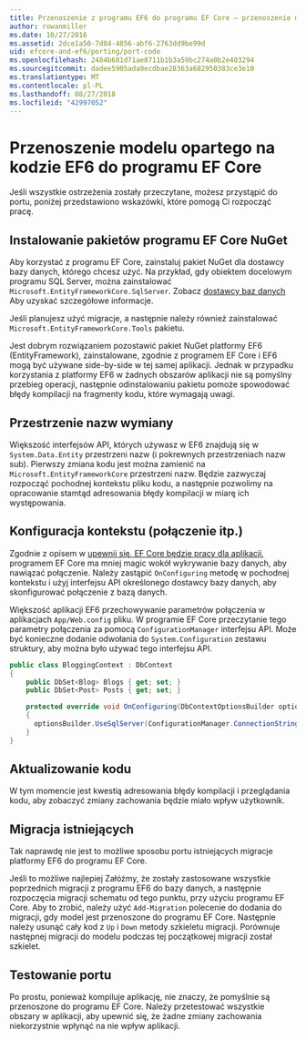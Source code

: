 ```yaml
---
title: Przenoszenie z programu EF6 do programu EF Core — przenoszenie modelu opartego na kodzie
author: rowanmiller
ms.date: 10/27/2016
ms.assetid: 2dce1a50-7d84-4856-abf6-2763dd9be99d
uid: efcore-and-ef6/porting/port-code
ms.openlocfilehash: 2484b681d71ae8711b1b3a59bc274a0b2e403294
ms.sourcegitcommit: dadee5905ada9ecdbae28363a682950383ce3e10
ms.translationtype: MT
ms.contentlocale: pl-PL
ms.lasthandoff: 08/27/2018
ms.locfileid: "42997052"
---
```

# <a name="porting-an-ef6-code-based-model-to-ef-core"></a>Przenoszenie modelu opartego na kodzie EF6 do programu EF Core

Jeśli wszystkie ostrzeżenia zostały przeczytane, możesz przystąpić do portu, poniżej przedstawiono wskazówki, które pomogą Ci rozpocząć pracę.

## <a name="install-ef-core-nuget-packages"></a>Instalowanie pakietów programu EF Core NuGet

Aby korzystać z programu EF Core, zainstaluj pakiet NuGet dla dostawcy bazy danych, którego chcesz użyć. Na przykład, gdy obiektem docelowym programu SQL Server, można zainstalować `Microsoft.EntityFrameworkCore.SqlServer`. Zobacz [dostawcy baz danych](../../core/providers/index.md) Aby uzyskać szczegółowe informacje.

Jeśli planujesz użyć migracje, a następnie należy również zainstalować `Microsoft.EntityFrameworkCore.Tools` pakietu.

Jest dobrym rozwiązaniem pozostawić pakiet NuGet platformy EF6 (EntityFramework), zainstalowane, zgodnie z programem EF Core i EF6 mogą być używane side-by-side w tej samej aplikacji. Jednak w przypadku korzystania z platformy EF6 w żadnych obszarów aplikacji nie są pomyślny przebieg operacji, następnie odinstalowaniu pakietu pomoże spowodować błędy kompilacji na fragmenty kodu, które wymagają uwagi.

## <a name="swap-namespaces"></a>Przestrzenie nazw wymiany

Większość interfejsów API, których używasz w EF6 znajdują się w `System.Data.Entity` przestrzeni nazw (i pokrewnych przestrzeniach nazw sub). Pierwszy zmiana kodu jest można zamienić na `Microsoft.EntityFrameworkCore` przestrzeni nazw. Będzie zazwyczaj rozpocząć pochodnej kontekstu pliku kodu, a następnie pozwolimy na opracowanie stamtąd adresowania błędy kompilacji w miarę ich występowania.

## <a name="context-configuration-connection-etc"></a>Konfiguracja kontekstu (połączenie itp.)

Zgodnie z opisem w [upewnij się, EF Core będzie pracy dla aplikacji](ensure-requirements.md), programem EF Core ma mniej magic wokół wykrywanie bazy danych, aby nawiązać połączenie. Należy zastąpić `OnConfiguring` metodę w pochodnej kontekstu i użyj interfejsu API określonego dostawcy bazy danych, aby skonfigurować połączenie z bazą danych.

Większość aplikacji EF6 przechowywanie parametrów połączenia w aplikacjach `App/Web.config` pliku. W programie EF Core przeczytanie tego parametry połączenia za pomocą `ConfigurationManager` interfejsu API. Może być konieczne dodanie odwołania do `System.Configuration` zestawu struktury, aby można było używać tego interfejsu API.

``` csharp
public class BloggingContext : DbContext
{
    public DbSet<Blog> Blogs { get; set; }
    public DbSet<Post> Posts { get; set; }

    protected override void OnConfiguring(DbContextOptionsBuilder optionsBuilder)
    {
      optionsBuilder.UseSqlServer(ConfigurationManager.ConnectionStrings["BloggingDatabase"].ConnectionString);
    }
}
```

## <a name="update-your-code"></a>Aktualizowanie kodu

W tym momencie jest kwestią adresowania błędy kompilacji i przeglądania kodu, aby zobaczyć zmiany zachowania będzie miało wpływ użytkownik.

## <a name="existing-migrations"></a>Migracja istniejących

Tak naprawdę nie jest to możliwe sposobu portu istniejących migracje platformy EF6 do programu EF Core.

Jeśli to możliwe najlepiej Załóżmy, że zostały zastosowane wszystkie poprzednich migracji z programu EF6 do bazy danych, a następnie rozpoczęcia migracji schematu od tego punktu, przy użyciu programu EF Core. Aby to zrobić, należy użyć `Add-Migration` polecenie do dodania do migracji, gdy model jest przenoszone do programu EF Core. Następnie należy usunąć cały kod z `Up` i `Down` metody szkieletu migracji. Porównuje następnej migracji do modelu podczas tej początkowej migracji został szkielet.

## <a name="test-the-port"></a>Testowanie portu

Po prostu, ponieważ kompiluje aplikację, nie znaczy, że pomyślnie są przenoszone do programu EF Core. Należy przetestować wszystkie obszary w aplikacji, aby upewnić się, że żadne zmiany zachowania niekorzystnie wpłynąć na nie wpływ aplikacji.
